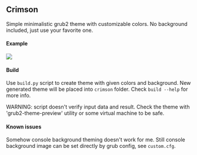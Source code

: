 ## Crimson
Simple minimalistic grub2 theme with customizable colors. No background included, just use your favorite one.

#### Example
[![](https://i.imgur.com/FjwUFtB.png)](https://imgur.com/a/SSdHd)

#### Build
Use `build.py` script to create theme with given colors and background. New generated theme  will be placed into `crimson` folder.  Check `build --help` for more info.

WARNING: script doesn't verify input data and result. Check the theme with 'grub2-theme-preview' utility or some virtual machine to be safe.

#### Known issues
Somehow console background theming doesn't work for me. Still console background image can be set directly by grub config, see `custom.cfg`.